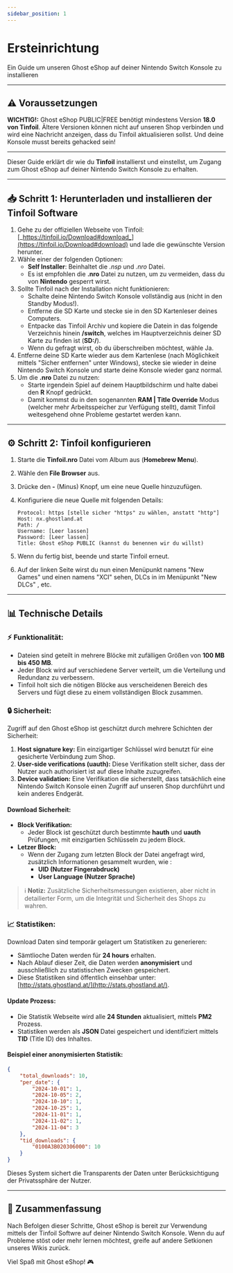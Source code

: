 ```yaml
---
sidebar_position: 1
---
```


# Ersteinrichtung  
Ein Guide um unseren Ghost eShop auf deiner Nintendo Switch Konsole zu installieren 

---  

## ⚠️ Voraussetzungen  

**WICHTIG!:** Ghost eShop PUBLIC|FREE benötigt mindestens Version **18.0 von Tinfoil**. Ältere Versionen können nicht auf unseren Shop verbinden und wird eine Nachricht anzeigen, dass du Tinfoil aktualisieren sollst. Und deine Konsole musst bereits gehacked sein!

---  

Dieser Guide erklärt dir wie du **Tinfoil** installierst und einstellst, um Zugang zum Ghost eShop auf deiner Nintendo Switch Konsole zu erhalten.  

---

## 📥 Schritt 1: Herunterladen und installieren der Tinfoil Software  

1. Gehe zu der offiziellen Webseite von Tinfoil: [_https://tinfoil.io/Download#download_](https://tinfoil.io/Download#download) und lade die gewünschte Version herunter.  
2. Wähle einer der folgenden Optionen:  
   - **Self Installer**: Beinhaltet die *.nsp* und *.nro* Datei.  
   - Es ist empfohlen die **.nro** Datei zu nutzen, um zu vermeiden, dass du von **Nintendo** gesperrt wirst.  
3. Sollte Tinfoil nach der Installation nicht funktionieren:  
   - Schalte deine Nintendo Switch Konsole vollständig aus (nicht in den Standby Modus!).  
   - Entferne die SD Karte und stecke sie in den SD Kartenleser deines Computers.  
   - Entpacke das Tinfoil Archiv und kopiere die Datein in das folgende Verzeichnis hinein **/switch**, welches im Hauptverzeichnis deiner SD Karte zu finden ist (**SD:/**).  
   - Wenn du gefragt wirst, ob du überschreiben möchtest, wähle Ja.  
4. Entferne deine SD Karte wieder aus dem Kartenlese (nach Möglichkeit mittels "Sicher entfernen" unter Windows), stecke sie wieder in deine Nintendo Switch Konsole und starte deine Konsole wieder ganz normal.  
5. Um die **.nro** Datei zu nutzen:  
   - Starte irgendein Spiel auf deinem Hauptbildschirm und halte dabei den **R** Knopf gedrückt.  
   - Damit kommst du in den sogenannten **RAM | Title Override** Modus (welcher mehr Arbeitsspeicher zur Verfügung stellt), damit Tinfoil weitesgehend ohne Probleme gestartet werden kann.  

---

## ⚙️ Schritt 2: Tinfoil konfigurieren  

1. Starte die **Tinfoil.nro** Datei vom Album aus (**Homebrew Menu**).  
2. Wähle den **File Browser** aus.  
3. Drücke den **-** (Minus) Knopf, um eine neue Quelle hinzuzufügen.  
4. Konfiguriere die neue Quelle mit folgenden Details:  

   ```
   Protocol: https [stelle sicher "https" zu wählen, anstatt "http"]  
   Host: nx.ghostland.at  
   Path: /  
   Username: [Leer lassen]  
   Password: [Leer lassen]  
   Title: Ghost eShop PUBLIC (kannst du benennen wir du willst)  
   ```

5. Wenn du fertig bist, beende und starte Tinfoil erneut.  
6. Auf der linken Seite wirst du nun einen Menüpunkt namens "New Games" und einen namens "XCI" sehen, DLCs in im Menüpunkt "New DLCs" , etc.  

---

## 📊 Technische Details  

### ⚡ Funktionalität:  
- Dateien sind geteilt in mehrere Blöcke mit zufälligen Größen von **100 MB bis 450 MB**.  
- Jeder Block wird auf verschiedene Server verteilt, um die Verteilung und Redundanz zu verbessern.  
- Tinfoil holt sich die nötigen Blöcke aus verscheidenen Bereich des Servers und fügt diese zu einem vollständigen Block zusammen.  

### 🔒 Sicherheit:  
Zugriff auf den Ghost eShop ist geschützt durch mehrere Schichten der Sicherheit:  
1. **Host signature key:** Ein einzigartiger Schlüssel wird benutzt für eine gesicherte Verbindung zum Shop.  
2. **User-side verifications (uauth):** Diese Verifikation stellt sicher, dass der Nutzer auch authorisiert ist auf diese Inhalte zuzugreifen.  
3. **Device validation:** Eine Verifikation die sicherstellt, dass tatsächlich eine Nintendo Switch Konsole einen Zugriff auf unseren Shop durchführt und kein anderes Endgerät.  

#### Download Sicherheit:  
- **Block Verifikation:**  
  - Jeder Block ist geschützt durch bestimmte **hauth** und **uauth** Prüfungen, mit einzigartien Schlüsseln zu jedem Block.  
- **Letzer Block:**  
  - Wenn der Zugang zum letzten Block der Datei angefragt wird, zusätzlich Informationen gesammelt wurden, wie :  
    - **UID (Nutzer Fingerabdruck)**  
    - **User Language (Nutzer Sprache)** 

> ℹ️ **Notiz:** Zusätzliche Sicherheitsmessungen existieren, aber nicht in detailierter Form, um die Integrität und Sicherheit des Shops zu wahren.  

### 📈 Statistiken:  
Download Daten sind temporär gelagert um Statistiken zu generieren:  
- Sämtlioche Daten werden für **24 hours** erhalten.  
- Nach Ablauf dieser Zeit, die Daten werden **anonymisiert** und ausschließlich zu statistischen Zwecken gespeichert.  
- Diese Statistiken sind öffentlich einsehbar unter: [http://stats.ghostland.at/](http://stats.ghostland.at/).  

#### Update Prozess:  
- Die Statistik Webseite wird alle **24 Stunden** aktualisiert, mittels **PM2** Prozess.  
- Statistiken werden als **JSON** Datei gespeichert und identifiziert mittels **TID** (Title ID) des Inhaltes.  

#### Beispiel einer anonymisierten Statistik:  

```json
{
    "total_downloads": 10,
    "per_date": {
        "2024-10-01": 1,
        "2024-10-05": 2,
        "2024-10-10": 1,
        "2024-10-25": 1,
        "2024-11-01": 1,
        "2024-11-02": 1,
        "2024-11-04": 3
    },
    "tid_downloads": {
        "0100A3B020306000": 10
    }
}
```

Dieses System sichert die Transparents der Daten unter Berücksichtigung der Privatssphäre der Nutzer.

---

## 🎉 Zusammenfassung  

Nach Befolgen dieser Schritte, Ghost eShop is bereit zur Verwendung mittels der Tinfoil Softwre auf deiner Nintendo Switch Konsole. Wenn du auf Probleme stöst oder mehr lernen möchtest, greife auf andere Setkionen unseres Wikis zurück.  

Viel Spaß mit Ghost eShop! 🎮  
